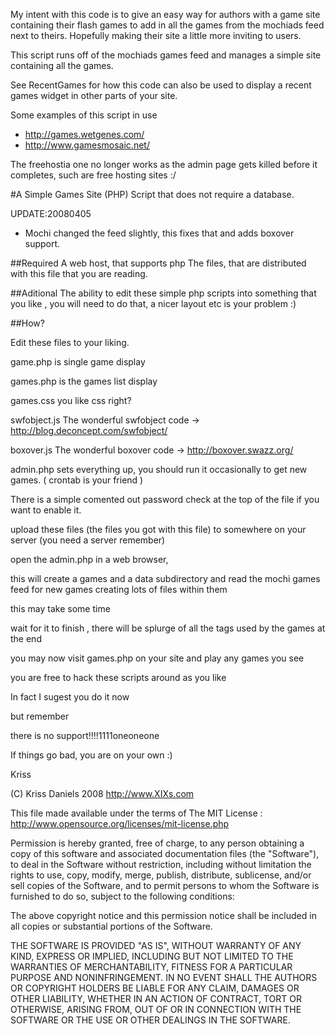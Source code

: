 My intent with this code is to give an easy way for authors with a game site containing their flash games to add in all the games from the mochiads feed next to theirs. Hopefully making their site a little more inviting to users.

This script runs off of the mochiads games feed and manages a simple site containing all the games.

See RecentGames for how this code can also be used to display a recent games widget in other parts of your site.

Some examples of this script in use

- http://games.wetgenes.com/
- http://www.gamesmosaic.net/

The freehostia one no longer works as the admin page gets killed before it completes, such are free hosting sites :/

#A Simple Games Site (PHP) Script that does not require a database.

UPDATE:20080405
- Mochi changed the feed slightly, this fixes that and adds boxover support.
	


##Required
A web host, that supports php
The files, that are distributed with this file that you are reading.


##Aditional
The ability to edit these simple php scripts into something that you like , you will need to do that, a nicer layout etc is your problem :)


##How?

Edit these files to your liking.

game.php is single game display

games.php is the games list display

games.css you like css right?

swfobject.js The wonderful swfobject code -> http://blog.deconcept.com/swfobject/

boxover.js The wonderful boxover code -> http://boxover.swazz.org/

admin.php sets everything up, you should run it occasionally to get new games. ( crontab is your friend )

There is a simple comented out password check at the top of the file if you want to enable it.

upload these files (the files you got with this file) to somewhere on your server (you need a server remember)

open the admin.php in a web browser,

this will create a games and a data subdirectory and read the mochi games feed for new games creating lots of files within them

this may take some time

wait for it to finish , there will be  splurge of all the tags used by the games at the end

you may now visit games.php on your site and play any games you see

you are free to hack these scripts around as you like

In fact I sugest you do it now

but remember

there is no support!!!!1111oneoneone

If things go bad, you are on your own :)


Kriss

(C) Kriss Daniels 2008 http://www.XIXs.com

This file made available under the terms of The MIT License : http://www.opensource.org/licenses/mit-license.php

Permission is hereby granted, free of charge, to any person obtaining a copy of this software and associated documentation files (the "Software"), to deal in the Software without restriction, including without limitation the rights to use, copy, modify, merge, publish, distribute, sublicense, and/or sell copies of the Software, and to permit persons to whom the Software is furnished to do so, subject to the following conditions:

The above copyright notice and this permission notice shall be included in all copies or substantial portions of the Software.

THE SOFTWARE IS PROVIDED "AS IS", WITHOUT WARRANTY OF ANY KIND, EXPRESS OR IMPLIED, INCLUDING BUT NOT LIMITED TO THE WARRANTIES OF MERCHANTABILITY, FITNESS FOR A PARTICULAR PURPOSE AND NONINFRINGEMENT. IN NO EVENT SHALL THE AUTHORS OR COPYRIGHT HOLDERS BE LIABLE FOR ANY CLAIM, DAMAGES OR OTHER LIABILITY, WHETHER IN AN ACTION OF CONTRACT, TORT OR OTHERWISE, ARISING FROM, OUT OF OR IN CONNECTION WITH THE SOFTWARE OR THE USE OR OTHER DEALINGS IN THE SOFTWARE.
